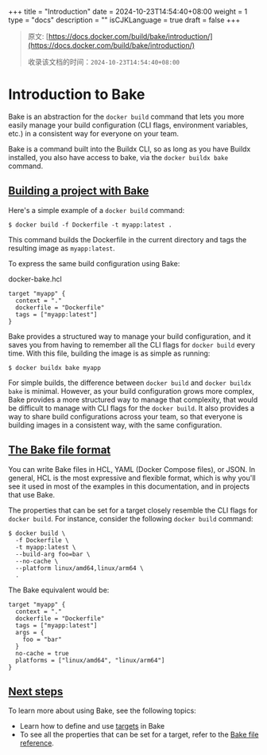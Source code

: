 +++
title = "Introduction"
date = 2024-10-23T14:54:40+08:00
weight = 1
type = "docs"
description = ""
isCJKLanguage = true
draft = false
+++

> 原文: [https://docs.docker.com/build/bake/introduction/](https://docs.docker.com/build/bake/introduction/)
>
> 收录该文档的时间：`2024-10-23T14:54:40+08:00`

# Introduction to Bake

Bake is an abstraction for the `docker build` command that lets you more easily manage your build configuration (CLI flags, environment variables, etc.) in a consistent way for everyone on your team.

Bake is a command built into the Buildx CLI, so as long as you have Buildx installed, you also have access to bake, via the `docker buildx bake` command.

## [Building a project with Bake](https://docs.docker.com/build/bake/introduction/#building-a-project-with-bake)

Here's a simple example of a `docker build` command:



```console
$ docker build -f Dockerfile -t myapp:latest .
```

This command builds the Dockerfile in the current directory and tags the resulting image as `myapp:latest`.

To express the same build configuration using Bake:

docker-bake.hcl



```hcl
target "myapp" {
  context = "."
  dockerfile = "Dockerfile"
  tags = ["myapp:latest"]
}
```

Bake provides a structured way to manage your build configuration, and it saves you from having to remember all the CLI flags for `docker build` every time. With this file, building the image is as simple as running:



```console
$ docker buildx bake myapp
```

For simple builds, the difference between `docker build` and `docker buildx bake` is minimal. However, as your build configuration grows more complex, Bake provides a more structured way to manage that complexity, that would be difficult to manage with CLI flags for the `docker build`. It also provides a way to share build configurations across your team, so that everyone is building images in a consistent way, with the same configuration.

## [The Bake file format](https://docs.docker.com/build/bake/introduction/#the-bake-file-format)

You can write Bake files in HCL, YAML (Docker Compose files), or JSON. In general, HCL is the most expressive and flexible format, which is why you'll see it used in most of the examples in this documentation, and in projects that use Bake.

The properties that can be set for a target closely resemble the CLI flags for `docker build`. For instance, consider the following `docker build` command:



```console
$ docker build \
  -f Dockerfile \
  -t myapp:latest \
  --build-arg foo=bar \
  --no-cache \
  --platform linux/amd64,linux/arm64 \
  .
```

The Bake equivalent would be:



```hcl
target "myapp" {
  context = "."
  dockerfile = "Dockerfile"
  tags = ["myapp:latest"]
  args = {
    foo = "bar"
  }
  no-cache = true
  platforms = ["linux/amd64", "linux/arm64"]
}
```

## [Next steps](https://docs.docker.com/build/bake/introduction/#next-steps)

To learn more about using Bake, see the following topics:

- Learn how to define and use [targets](https://docs.docker.com/build/bake/targets/) in Bake
- To see all the properties that can be set for a target, refer to the [Bake file reference](https://docs.docker.com/build/bake/reference/).
